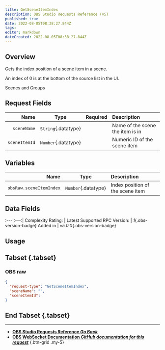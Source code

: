 ```yaml
---
title: GetSceneItemIndex
description: OBS Studio Requests Reference (v5)
published: true
date: 2022-08-05T08:38:27.844Z
tags: 
editor: markdown
dateCreated: 2022-08-05T08:38:27.844Z
---
```


## Overview
Gets the index position of a scene item in a scene.

An index of 0 is at the bottom of the source list in the UI.

Scenes and Groups

## Request Fields
Name | Type | Required| Description |
----:|:----:|:-------:|:------------|
`sceneName` | `String`{.datatype} | <i class="mdi mdi-check-bold"></i> | Name of the scene the item is in
`sceneItemId` | `Number`{.datatype} | <i class="mdi mdi-check-bold"></i> | Numeric ID of the scene item	| `>= 0`{.datatype}

## Variables
Name | Type | Description | 
----:|:---------:|:------------|
`obsRaw.sceneItemIndex` | `Number`{.datatype} | Index position of the scene item

## Data Fields
:---|:---:|
Complexity Rating: | <span class="stars stars--3"></span>
Latest Supported RPC Version: | *1*{.obs-version-badge}
Added in | *v5.0.0*{.obs-version-badge}

## Usage
## Tabset {.tabset}
### OBS raw
```json
{
  "request-type": "GetSceneItemIndex",
  "sceneName": "",
  "sceneItemId": 
}
```
## End Tabset {.tabset}

---

- [<i class="mdi mdi-chevron-left"></i>**OBS Studio Requests Reference *Go Back***](/en/Broadcasters/OBS/Requests)
- [<i class="mdi mdi-github"></i> **OBS WebSocket Documentation *GitHub documentation for this request***](https://github.com/obsproject/obs-websocket/blob/master/docs/generated/protocol.md#getsceneitemindex)
{.btn-grid .my-5}